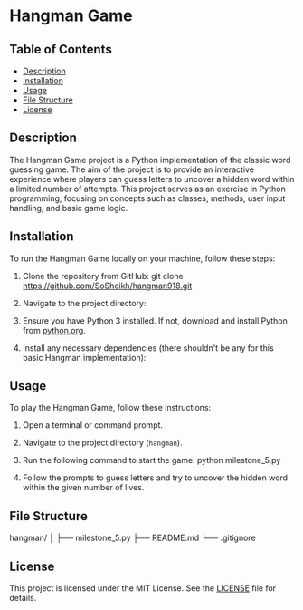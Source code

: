 # Hangman Game

## Table of Contents
- [Description](#description)
- [Installation](#installation)
- [Usage](#usage)
- [File Structure](#file-structure)
- [License](#license)

## Description
The Hangman Game project is a Python implementation of the classic word guessing game. The aim of the project is to provide an interactive experience where players can guess letters to uncover a hidden word within a limited number of attempts. This project serves as an exercise in Python programming, focusing on concepts such as classes, methods, user input handling, and basic game logic.

## Installation
To run the Hangman Game locally on your machine, follow these steps:
1. Clone the repository from GitHub:
git clone https://github.com/SoSheikh/hangman918.git

2. Navigate to the project directory:

3. Ensure you have Python 3 installed. If not, download and install Python from [python.org](https://www.python.org/downloads/).
4. Install any necessary dependencies (there shouldn't be any for this basic Hangman implementation):


## Usage
To play the Hangman Game, follow these instructions:
1. Open a terminal or command prompt.
2. Navigate to the project directory (`hangman`).
3. Run the following command to start the game:
python milestone_5.py


4. Follow the prompts to guess letters and try to uncover the hidden word within the given number of lives.

## File Structure
hangman/
│
├── milestone_5.py
├── README.md
└── .gitignore


## License
This project is licensed under the MIT License. See the [LICENSE](LICENSE) file for details.


